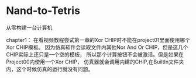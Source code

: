 # Nand-to-Tetris

从零构建一台计算机

chapter1：
在看视频教程尝试第一章的Xor CHIP时不能在project01里面使用哪个Xor CHIP模板。
因为仿真软件会读取文件内其他Nor And Or CHIP，但是这几个CHIP实际上还只是一个空的模板，
所以那个计算按钮不会被激活。但是如果在Project00内使用一个Xor CHIP，
仿真器就会调用内建的CHIP,在BuiltIn文件夹内，这个时候仿真的运行就没有问题。
